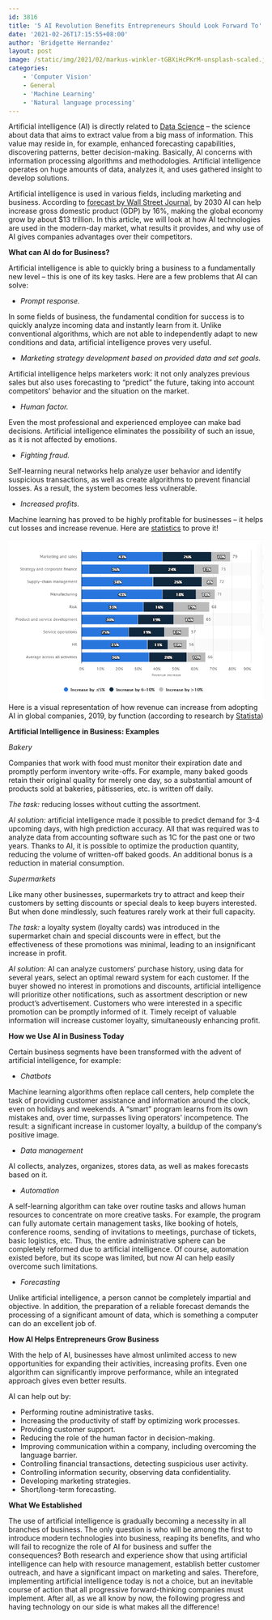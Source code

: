 ```yaml
---
id: 3816
title: '5 AI Revolution Benefits Entrepreneurs Should Look Forward To'
date: '2021-02-26T17:15:55+08:00'
author: 'Bridgette Hernandez'
layout: post
image: /static/img/2021/02/markus-winkler-tGBXiHcPKrM-unsplash-scaled.jpg
categories:
    - 'Computer Vision'
    - General
    - 'Machine Learning'
    - 'Natural language processing'
---
```


Artificial intelligence (AI) is directly related to [Data Science](https://en.wikipedia.org/wiki/Data_science) – the science about data that aims to extract value from a big mass of information. This value may reside in, for example, enhanced forecasting capabilities, discovering patterns, better decision-making. Basically, AI concerns with information processing algorithms and methodologies. Artificial intelligence operates on huge amounts of data, analyzes it, and uses gathered insight to develop solutions.

Artificial intelligence is used in various fields, including marketing and business. According to [forecast by Wall Street Journal](https://www.wsj.com/articles/the-impact-of-artificial-intelligence-on-the-world-economy-1542398991), by 2030 AI can help increase gross domestic product (GDP) by 16%, making the global economy grow by about $13 trillion. In this article, we will look at how AI technologies are used in the modern-day market, what results it provides, and why use of AI gives companies advantages over their competitors.

**What can AI do for Business?**

Artificial intelligence is able to quickly bring a business to a fundamentally new level – this is one of its key tasks. Here are a few problems that AI can solve:

- *Prompt response.*

In some fields of business, the fundamental condition for success is to quickly analyze incoming data and instantly learn from it. Unlike conventional algorithms, which are not able to independently adapt to new conditions and data, artificial intelligence proves very useful.

- *Marketing strategy development based on provided data and set goals.*

Artificial intelligence helps marketers work: it not only analyzes previous sales but also uses forecasting to “predict” the future, taking into account competitors’ behavior and the situation on the market.

- *Human factor.*

Even the most professional and experienced employee can make bad decisions. Artificial intelligence eliminates the possibility of such an issue, as it is not affected by emotions.

- *Fighting fraud.*

Self-learning neural networks help analyze user behavior and identify suspicious transactions, as well as create algorithms to prevent financial losses. As a result, the system becomes less vulnerable.

- *Increased profits.*

Machine learning has proved to be highly profitable for businesses – it helps cut losses and increase revenue. Here are [statistics](https://www.statista.com/statistics/1083482/worldwide-ai-revenue-increase/) to prove it!

![](/static/img/2021/02/graphic.png)Here is a visual representation of how revenue can increase from adopting AI in global companies, 2019, by function (according to research by [Statista](https://www.statista.com/))

**Artificial Intelligence in Business: Examples**

*Bakery*

Companies that work with food must monitor their expiration date and promptly perform inventory write-offs. For example, many baked goods retain their original quality for merely one day, so a substantial amount of products sold at bakeries, pâtisseries, etc. is written off daily.

*The task:* reducing losses without cutting the assortment.

*AI solution:* artificial intelligence made it possible to predict demand for 3-4 upcoming days, with high prediction accuracy. All that was required was to analyze data from accounting software such as 1C for the past one or two years. Thanks to AI, it is possible to optimize the production quantity, reducing the volume of written-off baked goods. An additional bonus is a reduction in material consumption.

*Supermarkets*

Like many other businesses, supermarkets try to attract and keep their customers by setting discounts or special deals to keep buyers interested. But when done mindlessly, such features rarely work at their full capacity.

*The task:* a loyalty system (loyalty cards) was introduced in the supermarket chain and special discounts were in effect, but the effectiveness of these promotions was minimal, leading to an insignificant increase in profit.

*AI solution:* AI can analyze customers’ purchase history, using data for several years, select an optimal reward system for each customer. If the buyer showed no interest in promotions and discounts, artificial intelligence will prioritize other notifications, such as assortment description or new product’s advertisement. Customers who were interested in a specific promotion can be promptly informed of it. Timely receipt of valuable information will increase customer loyalty, simultaneously enhancing profit.

**How we Use AI in Business Today**

Certain business segments have been transformed with the advent of artificial intelligence, for example:

- *Chatbots*

Machine learning algorithms often replace call centers, help complete the task of providing customer assistance and information around the clock, even on holidays and weekends. A “smart” program learns from its own mistakes and, over time, surpasses living operators’ incompetence. The result: a significant increase in customer loyalty, a buildup of the company’s positive image.

- *Data management*

AI collects, analyzes, organizes, stores data, as well as makes forecasts based on it.

- *Automation*

A self-learning algorithm can take over routine tasks and allows human resources to concentrate on more creative tasks. For example, the program can fully automate certain management tasks, like booking of hotels, conference rooms, sending of invitations to meetings, purchase of tickets, basic logistics, etc. Thus, the entire administrative sphere can be completely reformed due to artificial intelligence. Of course, automation existed before, but its scope was limited, but now AI can help easily overcome such limitations.

- *Forecasting*

Unlike artificial intelligence, a person cannot be completely impartial and objective. In addition, the preparation of a reliable forecast demands the processing of a significant amount of data, which is something a computer can do an excellent job of.

**How AI Helps Entrepreneurs Grow Business**

With the help of AI, businesses have almost unlimited access to new opportunities for expanding their activities, increasing profits. Even one algorithm can significantly improve performance, while an integrated approach gives even better results.

AI can help out by:

- Performing routine administrative tasks.
- Increasing the productivity of staff by optimizing work processes.
- Providing customer support.
- Reducing the role of the human factor in decision-making.
- Improving communication within a company, including overcoming the language barrier.
- Controlling financial transactions, detecting suspicious user activity.
- Controlling information security, observing data confidentiality.
- Developing marketing strategies.
- Short/long-term forecasting.

**What We Established**

The use of artificial intelligence is gradually becoming a necessity in all branches of business. The only question is who will be among the first to introduce modern technologies into business, reaping its benefits, and who will fail to recognize the role of AI for business and suffer the consequences? Both research and experience show that using artificial intelligence can help with resource management, establish better customer outreach, and have a significant impact on marketing and sales. Therefore, implementing artificial intelligence today is not a choice, but an inevitable course of action that all progressive forward-thinking companies must implement. After all, as we all know by now, the following progress and having technology on our side is what makes all the difference!